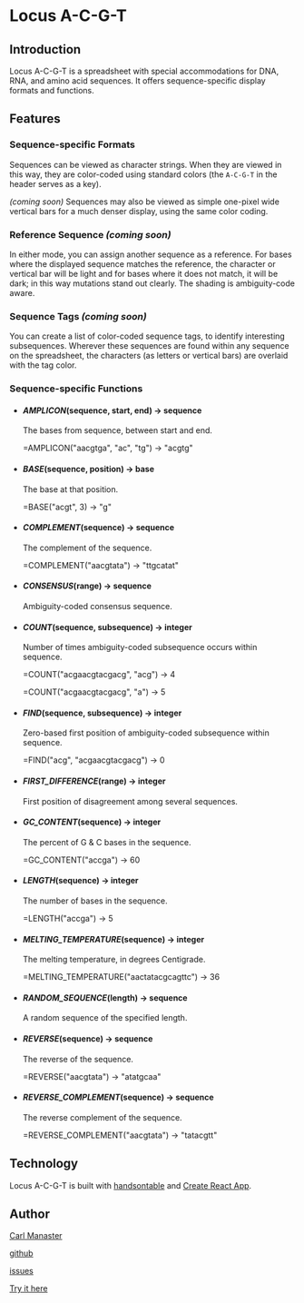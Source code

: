 # Locus A-C-G-T

## Introduction

Locus A-C-G-T is a spreadsheet with special accommodations for DNA, RNA, and amino acid sequences.  It offers sequence-specific display formats and functions.

## Features

### Sequence-specific Formats

Sequences can be viewed as character strings.  When they are viewed in this way, they are color-coded using standard colors (the `A-C-G-T` in the header serves as a key).

_(coming soon)_ Sequences may also be viewed as simple one-pixel wide vertical bars for a much denser display, using the same color coding.

### Reference Sequence _(coming soon)_

In either mode, you can assign another sequence as a reference.  For bases where the displayed sequence matches the reference, the character or vertical bar will be light and for bases where it does not match, it will be dark; in this way mutations stand out clearly.  The shading is ambiguity-code aware.

### Sequence Tags _(coming soon)_

You can create a list of color-coded sequence tags, to identify interesting subsequences.  Wherever these sequences are found within any sequence on the spreadsheet, the characters (as letters or vertical bars) are overlaid with the tag color.

### Sequence-specific Functions

* #### *AMPLICON*(sequence, start, end) → sequence

   The bases from sequence, between start and end.

   =AMPLICON("aacgtga", "ac", "tg") → "acgtg"

* #### *BASE*(sequence, position) → base

   The base at that position.

   =BASE("acgt", 3) → "g"

* #### *COMPLEMENT*(sequence) → sequence

   The complement of the sequence.

   =COMPLEMENT("aacgtata") → "ttgcatat"

* #### *CONSENSUS*(range) → sequence

   Ambiguity-coded consensus sequence.

* #### *COUNT*(sequence, subsequence) → integer

   Number of times ambiguity-coded subsequence occurs within sequence.

   =COUNT("acgaacgtacgacg", "acg") → 4

   =COUNT("acgaacgtacgacg", "a") → 5

* #### *FIND*(sequence, subsequence) → integer

   Zero-based first position of ambiguity-coded subsequence within sequence.

   =FIND("acg", "acgaacgtacgacg") → 0

* #### *FIRST_DIFFERENCE*(range) → integer

   First position of disagreement among several sequences.

* #### *GC_CONTENT*(sequence) → integer

   The percent of G & C bases in the sequence.

   =GC_CONTENT("accga") → 60

* #### *LENGTH*(sequence) → integer

   The number of bases in the sequence.

   =LENGTH("accga") → 5

* #### *MELTING_TEMPERATURE*(sequence) → integer

   The melting temperature, in degrees Centigrade.

   =MELTING_TEMPERATURE("aactatacgcagttc") → 36

* #### *RANDOM_SEQUENCE*(length) → sequence

   A random sequence of the specified length.

* #### *REVERSE*(sequence) → sequence

   The reverse of the sequence.

   =REVERSE("aacgtata") → "atatgcaa"

* #### *REVERSE_COMPLEMENT*(sequence) → sequence

   The reverse complement of the sequence.

   =REVERSE_COMPLEMENT("aacgtata") → "tatacgtt"

## Technology

Locus A-C-G-T is built with [handsontable](https://handsontable.com/) and [Create React App](https://github.com/facebookincubator/create-react-app).

## Author

[Carl Manaster](manaster@pobox.com)

[github](https://github.com/carlmanaster)

[issues](https://github.com/carlmanaster/locus-acgt/projects/1)

[Try it here](https://carlmanaster.github.io/locus-acgt/)
